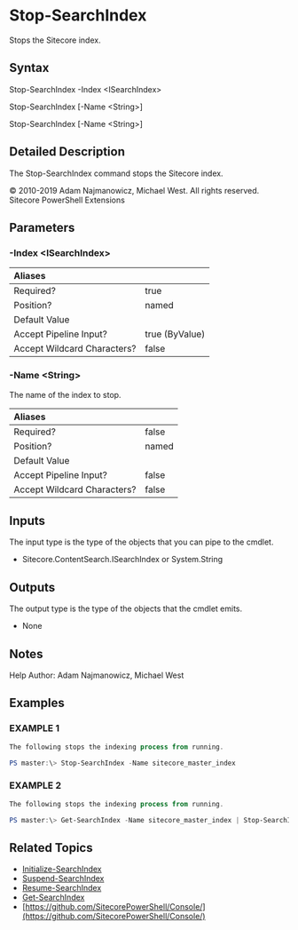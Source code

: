 # Stop-SearchIndex

Stops the Sitecore index.

## Syntax

Stop-SearchIndex -Index &lt;ISearchIndex&gt;

Stop-SearchIndex \[-Name &lt;String&gt;\]

Stop-SearchIndex \[-Name &lt;String&gt;\]

## Detailed Description

The Stop-SearchIndex command stops the Sitecore index.

© 2010-2019 Adam Najmanowicz, Michael West. All rights reserved. Sitecore PowerShell Extensions

## Parameters

### -Index  &lt;ISearchIndex&gt;

| Aliases |  |
| :--- | :--- |
| Required? | true |
| Position? | named |
| Default Value |  |
| Accept Pipeline Input? | true \(ByValue\) |
| Accept Wildcard Characters? | false |

### -Name  &lt;String&gt;

The name of the index to stop.

| Aliases |  |
| :--- | :--- |
| Required? | false |
| Position? | named |
| Default Value |  |
| Accept Pipeline Input? | false |
| Accept Wildcard Characters? | false |

## Inputs

The input type is the type of the objects that you can pipe to the cmdlet.

* Sitecore.ContentSearch.ISearchIndex or System.String 

## Outputs

The output type is the type of the objects that the cmdlet emits.

* None 

## Notes

Help Author: Adam Najmanowicz, Michael West

## Examples

### EXAMPLE 1

```powershell
The following stops the indexing process from running.

PS master:\> Stop-SearchIndex -Name sitecore_master_index
```

### EXAMPLE 2

```powershell
The following stops the indexing process from running.

PS master:\> Get-SearchIndex -Name sitecore_master_index | Stop-SearchIndex
```

## Related Topics

* [Initialize-SearchIndex](initialize-searchindex.md)
* [Suspend-SearchIndex](suspend-searchindex.md)
* [Resume-SearchIndex](resume-searchindex.md)
* [Get-SearchIndex](get-searchindex.md)
* [https://github.com/SitecorePowerShell/Console/](https://github.com/SitecorePowerShell/Console/) 

